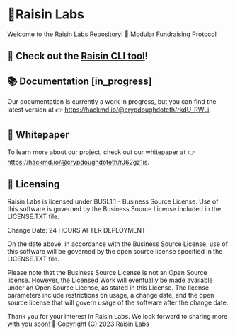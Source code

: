 # 🍇Raisin Labs
Welcome to the Raisin Labs Repository!
🧩 Modular Fundraising Protocol

## 🍇 **Check out the [Raisin CLI tool](https://github.com/crypdoughdoteth/Raisin-CLI)!**

## 📚 Documentation [in_progress]
Our documentation is currently a work in progress, but you can find the latest version at 👉 https://hackmd.io/@crypdoughdoteth/rkdU_RWLi.

## 📄 Whitepaper
To learn more about our project, check out our whitepaper at 👉 https://hackmd.io/@crypdoughdoteth/rJ62gz1is.

## 📜 Licensing
Raisin Labs is licensed under BUSL1.1 - Business Source License. Use of this software is governed by the Business Source License included in the LICENSE.TXT file. 

Change Date: 24 HOURS AFTER DEPLOYMENT

On the date above, in accordance with the Business Source License, use of this software will be governed by the open source license specified in the LICENSE.TXT file.

Please note that the Business Source License is not an Open Source license. However, the Licensed Work will eventually be made available under an Open Source License, as stated in this License. The license parameters include restrictions on usage, a change date, and the open source license that will govern usage of the software after the change date.

Thank you for your interest in Raisin Labs. We look forward to sharing more with you soon! 🌟
Copyright (C) 2023 Raisin Labs
